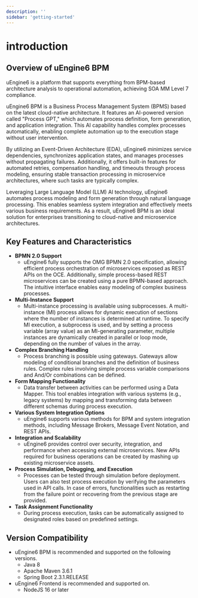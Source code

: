 ```yaml
---
description: ''
sidebar: 'getting-started'
---
```


# introduction

## Overview of uEngine6 BPM
uEngine6 is a platform that supports everything from BPM-based architecture analysis to operational automation, achieving SOA MM Level 7 compliance.

uEngine6 BPM is a Business Process Management System (BPMS) based on the latest cloud-native architecture. It features an AI-powered version called "Process GPT," which automates process definition, form generation, and application integration. This AI capability handles complex processes automatically, enabling complete automation up to the execution stage without user intervention.

By utilizing an Event-Driven Architecture (EDA), uEngine6 minimizes service dependencies, synchronizes application states, and manages processes without propagating failures. Additionally, it offers built-in features for automated retries, compensation handling, and timeouts through process modeling, ensuring stable transaction processing in microservice architectures, where such tasks are typically complex.

Leveraging Large Language Model (LLM) AI technology, uEngine6 automates process modeling and form generation through natural language processing. This enables seamless system integration and effectively meets various business requirements. As a result, uEngine6 BPM is an ideal solution for enterprises transitioning to cloud-native and microservice architectures.

## Key Features and Characteristics
- **BPMN 2.0 Support**
  + uEngine6 fully supports the OMG BPMN 2.0 specification, allowing efficient process orchestration of microservices exposed as REST APIs on the OCE. Additionally, simple process-based REST microservices can be created using a pure BPMN-based approach. The intuitive interface enables easy modeling of complex business processes.
- **Multi-Instance Support**
  + Multi-instance processing is available using subprocesses. A multi-instance (MI) process allows for dynamic execution of sections where the number of instances is determined at runtime. To specify MI execution, a subprocess is used, and by setting a process variable (array value) as an MI-generating parameter, multiple instances are dynamically created in parallel or loop mode, depending on the number of values in the array.
- **Complex Branching Handling**
  + Process branching is possible using gateways. Gateways allow modeling of conditional branches and the definition of business rules. Complex rules involving simple process variable comparisons and And/Or combinations can be defined.
- **Form Mapping Functionality**
  + Data transfer between activities can be performed using a Data Mapper. This tool enables integration with various systems (e.g., legacy systems) by mapping and transforming data between different schemas during process execution.
- **Various System Integration Options**
  + uEngine6 supports various methods for BPM and system integration methods, including Message Brokers, Message Event Notation, and REST APIs.
- **Integration and Scalability**
  + uEngine6 provides control over security, integration, and performance when accessing external microservices. New APIs required for business operations can be created by mashing up existing microservice assets.
- **Process Simulation, Debugging, and Execution**
  + Processes can be tested through simulation before deployment. Users can also test process execution by verifying the parameters used in API calls. In case of errors, functionalities such as restarting from the failure point or recovering from the previous stage are provided.
- **Task Assignment Functionality**
  + During process execution, tasks can be automatically assigned to designated roles based on predefined settings.


## Version Compatibility
- uEngine6 BPM is recommended and supported on the following versions.
  + Java 8
  + Apache Maven 3.6.1
  + Spring Boot 2.3.1.RELEASE
- uEngine6 Frontend is recommended and supported on.
  + NodeJS 16 or later




